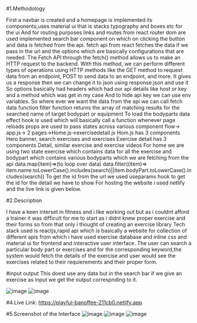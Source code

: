 
#1.Methodology

First a navbar is created and a homepage is implemented its  components,uses material ui that is stacks typography and boxes etc for the ui
And for routing purposes links and routes from react router dom are used
implemented search bar component on which on clicking the button and data is fetched from the api.
fetch api from react  fetches the data if we pass in the url and the options which are basically configurations that are needed.
The Fetch API through the fetch() method allows us to make an HTTP request to the backend. With this method, we can perform different types of operations using HTTP methods like the GET method to request data from an endpoint, POST to send data to an endpoint, and more.
It gives us a response then we can change it to json using response.json and use it
So options basically had headers which had our api details like host or key and a method which was get in my case
And to hide api key we can use env variables.
So where ever we want the data from the api we can call fetch data function
filter function returns the array of matching results for the searched name of target bodypart or equipment
To load the bodyparts data effect hook is used which will basically call a function whenever page reloads
 props are used to pass states across various component
flow-> app.js-> 2 pages->Home.js->exercisedetail.js
Hom.js has 3 components
Hero banner, search exercises and exercises
Exercise detail has 3 components
Detail, similar exercise and exercise videos
For home we are using two state exercise which contains data for all the exercise and bodypart which contains various bodyparts which we are fetching from the api
data.map(item)=>(to loop over data)
data.filter((item)=> item.name.toLowerCase().includes(search)||item.bodyPart.toLowerCase().includes(search))
To get the id from the url we used useparams hook to get the id for the detail we have to show
For hosting the website i used netlify and the live link is given below.

#2.Description

I have a keen interset in fitness and i like working out but as i couldnt afford a trainer it was difficult for me to start as i didnt knew proper exercise and their forms so from that only i thought of creating an exercise library
Tech stack used is reactjs,rapid api which is basically a website for collection of different apis  from which i have used exercise database and inline css and material ui for frontend and interactive user interface.
The user can search a particular body part or exercises and for the corresponding keyword,the system would fetch the details of the exercise and user would see the exercises related to their requierements and their proper form.



#input output
This doest use any data but in the search bar if we give an exercise as input we get the output correspnding to it.

![image](https://user-images.githubusercontent.com/21967832/208240952-b959418d-b6a0-4fdd-aa34-4f306e7f157f.png)
![image](https://user-images.githubusercontent.com/21967832/208240944-ace8a58a-2621-4964-825f-5cc71582434a.png)


#4.Live Link:
https://playful-banoffee-211cb0.netlify.app

#5.Screenshot of the Interface
![image](https://user-images.githubusercontent.com/21967832/208240970-48d7605b-464f-4aac-a192-56d0abf388ab.png)
![image](https://user-images.githubusercontent.com/21967832/208240973-8f884e1c-94e3-4bc8-ba0d-c14994637e23.png)
![image](https://user-images.githubusercontent.com/21967832/208240980-8366d344-422f-4ab7-9a10-e134a00a1f78.png)







